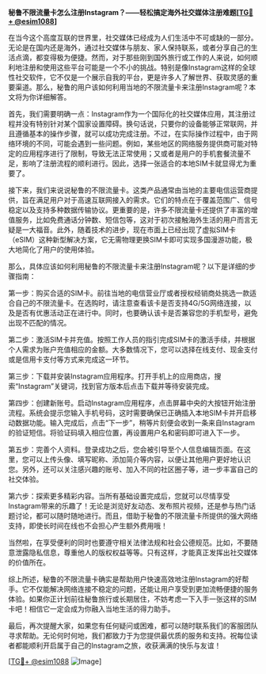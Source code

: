 **秘鲁不限流量卡怎么注册Instagram？——轻松搞定海外社交媒体注册难题[[TG💪+ @esim1088](https://t.me/s/esim1088)]**

在当今这个高度互联的世界里，社交媒体已经成为人们生活中不可或缺的一部分。无论是在国内还是海外，通过社交媒体与朋友、家人保持联系，或者分享自己的生活点滴，都变得极为便捷。然而，对于那些刚到国外旅行或工作的人来说，如何顺利地注册和使用这些平台可能是一个不小的挑战。特别是像Instagram这样的全球性社交软件，它不仅是一个展示自我的平台，更是许多人了解世界、获取灵感的重要渠道。那么，秘鲁的用户该如何利用当地的不限流量卡来注册Instagram呢？本文将为你详细解答。

首先，我们需要明确一点：Instagram作为一个国际化的社交媒体应用，其注册过程并没有特别针对某个国家设置障碍。换句话说，只要你的设备能够正常联网，并且遵循基本的操作步骤，就可以成功完成注册。不过，在实际操作过程中，由于网络环境的不同，可能会遇到一些问题。例如，某些地区的网络服务提供商可能对特定的应用程序进行了限制，导致无法正常使用；又或者是用户的手机套餐流量不足，影响了注册流程的顺利进行。因此，选择一张适合的本地SIM卡就显得尤为重要了。

接下来，我们来说说秘鲁的不限流量卡。这类产品通常由当地的主要电信运营商提供，旨在满足用户对于高速互联网接入的需求。它们的特点在于覆盖范围广、信号稳定以及支持多种数据传输协议。更重要的是，许多不限流量卡还提供了丰富的增值服务，比如免费通话分钟数、短信包等，这对于初次接触海外生活的用户而言无疑是一大福音。此外，随着技术的进步，现在市面上已经出现了虚拟SIM卡（eSIM）这种新型解决方案，它无需物理更换SIM卡即可实现多国漫游功能，极大地简化了用户的使用体验。

那么，具体应该如何利用秘鲁的不限流量卡来注册Instagram呢？以下是详细的步骤指南：

第一步：购买合适的SIM卡。前往当地的电信营业厅或者授权经销商处挑选一款适合自己的不限流量卡。在选购时，请注意查看该卡是否支持4G/5G网络连接，以及是否有优惠活动正在进行中。同时，也要确认该卡是否兼容您的手机型号，避免出现不匹配的情况。

第二步：激活SIM卡并充值。按照工作人员的指引完成SIM卡的激活手续，并根据个人需求为账户充值相应的金额。大多数情况下，您可以选择在线支付、现金支付或是信用卡支付等方式来完成这一环节。

第三步：下载并安装Instagram应用程序。打开手机上的应用商店，搜索“Instagram”关键词，找到官方版本后点击下载并等待安装完成。

第四步：创建新账号。启动Instagram应用程序，点击屏幕中央的大按钮开始注册流程。系统会提示您输入手机号码，这时需要确保已正确插入本地SIM卡并开启移动数据功能。输入完成后，点击“下一步”，稍等片刻便会收到一条来自Instagram的验证短信。将验证码填入相应位置，再设置用户名和密码即可进入下一步。

第五步：完善个人资料。登录成功之后，您会被引导至个人信息编辑页面。在这里，您可以上传头像、填写昵称、添加简介等内容，以便让其他用户更好地认识您。另外，还可以关注感兴趣的账号、加入不同的社区圈子等，进一步丰富自己的社交体验。

第六步：探索更多精彩内容。当所有基础设置完成后，您就可以尽情享受Instagram带来的乐趣了！无论是浏览好友动态、发布照片视频，还是参与热门话题讨论，都可以随时随地进行。而且，借助于秘鲁的不限流量卡所提供的强大网络支持，即使长时间在线也不会担心产生额外费用哦！

当然啦，在享受便利的同时也要遵守相关法律法规和社会公德规范。比如，不要随意泄露隐私信息，尊重他人的版权权益等等。只有这样，才能真正发挥出社交媒体的价值所在。

综上所述，秘鲁的不限流量卡确实是帮助用户快速高效地注册Instagram的好帮手。它不仅能解决网络连接不稳定的问题，还能让用户享受到更加流畅便捷的服务体验。如果你正计划前往秘鲁旅行或长期居住，不妨考虑一下入手一张这样的SIM卡吧！相信它一定会成为你融入当地生活的得力助手。

最后，再次提醒大家，如果您有任何疑问或困难，都可以随时联系我们的客服团队寻求帮助。无论何时何地，我们都致力于为您提供最优质的服务和支持。祝每位读者都能顺利开启属于自己的Instagram之旅，收获满满的快乐与友谊！

[[TG💪+ @esim1088](https://t.me/s/esim1088) ![Image](https://i.postimg.cc/4NQfJmqS/Snipaste-2025-05-13-00-14-12.png)]